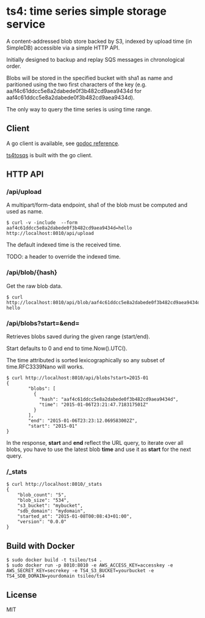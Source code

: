 # ts4: time series simple storage service

A content-addressed blob store backed by S3, indexed by upload time (in SimpleDB) accessible via a simple HTTP API.

Initially designed to backup and replay SQS messages in chronological order.

Blobs will be stored in the specified bucket with sha1 as name and paritioned using the two first characters of the key (e.g. aa/f4c61ddcc5e8a2dabede0f3b482cd9aea9434d for aaf4c61ddcc5e8a2dabede0f3b482cd9aea9434d).

The only way to query the time series is using time range.

## Client

A go client is available, see [godoc reference](https://godoc.org/github.com/tsileo/ts4/client).

[ts4tosqs](https://github.com/tsileo/ts4tosqs) is built with the go client.

## HTTP API

### /api/upload

A multipart/form-data endpoint, sha1 of the blob must be computed and used as name.

	$ curl -v -include  --form aaf4c61ddcc5e8a2dabede0f3b482cd9aea9434d=hello http://localhost:8010/api/upload	

The default indexed time is the received time. 

TODO: a header to override the indexed time.

### /api/blob/{hash}

Get the raw blob data.

	$ curl http://localhost:8010/api/blob/aaf4c61ddcc5e8a2dabede0f3b482cd9aea9434d
	hello

### /api/blobs?start=&end=

Retrieves blobs saved during the given range (start/end).

Start defaults to 0 and end to time.Now().UTC().

The time attributed is sorted lexicographically so any subset of time.RFC3339Nano will works.

	$ curl http://localhost:8010/api/blobs?start=2015-01
	{
    		"blobs": [
        	  {
        	    "hash": "aaf4c61ddcc5e8a2dabede0f3b482cd9aea9434d", 
        	    "time": "2015-01-06T23:21:47.718317501Z"
        	  }
    		], 
    		"end": "2015-01-06T23:23:12.069583002Z", 
    		"start": "2015-01"
	}

In the response, **start** and **end** reflect the URL query, to iterate over all blobs, you have to use the latest blob **time** and use it as **start** for the next query.

### /_stats

	$ curl http://localhost:8010/_stats
	{
	    "blob_count": "5", 
	    "blob_size": "534", 
	    "s3_bucket": "mybucket", 
	    "sdb_domain": "mydomain", 
	    "started_at": "2015-01-08T00:08:43+01:00", 
	    "version": "0.0.0"
	}

## Build with Docker

	$ sudo docker build -t tsileo/ts4 .
	$ sudo docker run -p 8010:8010 -e AWS_ACCESS_KEY=accesskey -e AWS_SECRET_KEY=secrekey -e TS4_S3_BUCKET=yourbucket -e TS4_SDB_DOMAIN=yourdomain tsileo/ts4

## License

MIT

